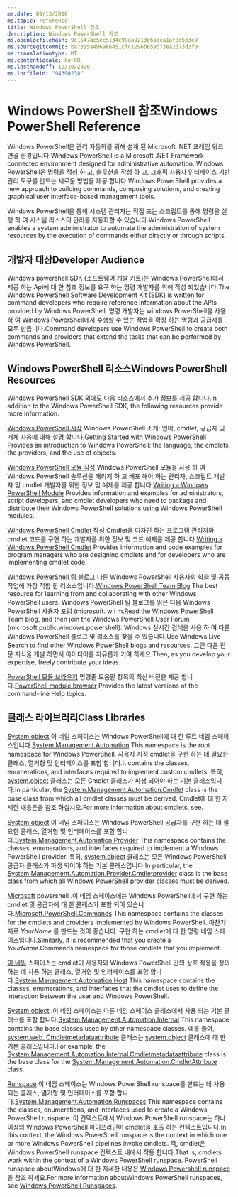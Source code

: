 ```yaml
---
ms.date: 09/13/2016
ms.topic: reference
title: Windows PowerShell 참조
description: Windows PowerShell 참조
ms.openlocfilehash: 9c1547ac5ec5134c99aa9213e6aaca1af8d5b3e9
ms.sourcegitcommit: ba7315a496986451cfc1296b659d73ea2373d3f0
ms.translationtype: MT
ms.contentlocale: ko-KR
ms.lasthandoff: 12/10/2020
ms.locfileid: "94390238"
---
```

# <a name="windows-powershell-reference"></a><span data-ttu-id="4a70d-103">Windows PowerShell 참조</span><span class="sxs-lookup"><span data-stu-id="4a70d-103">Windows PowerShell Reference</span></span>

<span data-ttu-id="4a70d-104">Windows PowerShell은 관리 자동화를 위해 설계 된 Microsoft .NET 프레임 워크 연결 환경입니다.</span><span class="sxs-lookup"><span data-stu-id="4a70d-104">Windows PowerShell is a Microsoft .NET Framework-connected environment designed for administrative automation.</span></span> <span data-ttu-id="4a70d-105">Windows PowerShell은 명령을 작성 하 고, 솔루션을 작성 하 고, 그래픽 사용자 인터페이스 기반 관리 도구를 만드는 새로운 방법을 제공 합니다.</span><span class="sxs-lookup"><span data-stu-id="4a70d-105">Windows PowerShell provides a new approach to building commands, composing solutions, and creating graphical user interface-based management tools.</span></span>

<span data-ttu-id="4a70d-106">Windows PowerShell을 통해 시스템 관리자는 직접 또는 스크립트를 통해 명령을 실행 하 여 시스템 리소스의 관리를 자동화할 수 있습니다.</span><span class="sxs-lookup"><span data-stu-id="4a70d-106">Windows PowerShell enables a system administrator to automate the administration of system resources by the execution of commands either directly or through scripts.</span></span>

## <a name="developer-audience"></a><span data-ttu-id="4a70d-107">개발자 대상</span><span class="sxs-lookup"><span data-stu-id="4a70d-107">Developer Audience</span></span>

<span data-ttu-id="4a70d-108">Windows powershell SDK (소프트웨어 개발 키트)는 Windows PowerShell에서 제공 하는 Api에 대 한 참조 정보를 요구 하는 명령 개발자를 위해 작성 되었습니다.</span><span class="sxs-lookup"><span data-stu-id="4a70d-108">The Windows PowerShell Software Development Kit (SDK) is written for command developers who require reference information about the APIs provided by Windows PowerShell.</span></span> <span data-ttu-id="4a70d-109">명령 개발자는 windows PowerShell을 사용 하 여 Windows PowerShell에서 수행할 수 있는 작업을 확장 하는 명령과 공급자를 모두 만듭니다.</span><span class="sxs-lookup"><span data-stu-id="4a70d-109">Command developers use Windows PowerShell to create both commands and providers that extend the tasks that can be performed by Windows PowerShell.</span></span>

## <a name="windows-powershell-resources"></a><span data-ttu-id="4a70d-110">Windows PowerShell 리소스</span><span class="sxs-lookup"><span data-stu-id="4a70d-110">Windows PowerShell Resources</span></span>

<span data-ttu-id="4a70d-111">Windows PowerShell SDK 외에도 다음 리소스에서 추가 정보를 제공 합니다.</span><span class="sxs-lookup"><span data-stu-id="4a70d-111">In addition to the Windows PowerShell SDK, the following resources provide more information.</span></span>

<span data-ttu-id="4a70d-112">[Windows PowerShell 시작](/powershell/scripting/getting-started/getting-started-with-windows-powershell) Windows PowerShell 소개: 언어, cmdlet, 공급자 및 개체 사용에 대해 설명 합니다.</span><span class="sxs-lookup"><span data-stu-id="4a70d-112">[Getting Started with Windows PowerShell](/powershell/scripting/getting-started/getting-started-with-windows-powershell) Provides an introduction to Windows PowerShell: the language, the cmdlets, the providers, and the use of objects.</span></span>

<span data-ttu-id="4a70d-113">[Windows PowerShell 모듈 작성](./module/writing-a-windows-powershell-module.md) Windows PowerShell 모듈을 사용 하 여 Windows PowerShell 솔루션을 패키지 하 고 배포 해야 하는 관리자, 스크립트 개발자 및 cmdlet 개발자를 위한 정보 및 예제를 제공 합니다.</span><span class="sxs-lookup"><span data-stu-id="4a70d-113">[Writing a Windows PowerShell Module](./module/writing-a-windows-powershell-module.md) Provides information and examples for administrators, script developers, and cmdlet developers who need to package and distribute their Windows PowerShell solutions using Windows PowerShell modules.</span></span>

<span data-ttu-id="4a70d-114">[Windows PowerShell Cmdlet 작성](./cmdlet/writing-a-windows-powershell-cmdlet.md) Cmdlet을 디자인 하는 프로그램 관리자와 cmdlet 코드를 구현 하는 개발자를 위한 정보 및 코드 예제를 제공 합니다.</span><span class="sxs-lookup"><span data-stu-id="4a70d-114">[Writing a Windows PowerShell Cmdlet](./cmdlet/writing-a-windows-powershell-cmdlet.md) Provides information and code examples for program managers who are designing cmdlets and for developers who are implementing cmdlet code.</span></span>

<span data-ttu-id="4a70d-115">[Windows PowerShell 팀 블로그](https://devblogs.microsoft.com/powershell/) 다른 Windows PowerShell 사용자의 학습 및 공동 작업에 가장 적합 한 리소스입니다.</span><span class="sxs-lookup"><span data-stu-id="4a70d-115">[Windows PowerShell Team Blog](https://devblogs.microsoft.com/powershell/) The best resource for learning from and collaborating with other Windows PowerShell users.</span></span> <span data-ttu-id="4a70d-116">Windows PowerShell 팀 블로그를 읽은 다음 Windows PowerShell 사용자 포럼 (microsoft. w i m.</span><span class="sxs-lookup"><span data-stu-id="4a70d-116">Read the Windows PowerShell Team blog, and then join the Windows PowerShell User Forum (microsoft.public.windows.powershell).</span></span>
<span data-ttu-id="4a70d-117">Windows 실시간 검색을 사용 하 여 다른 Windows PowerShell 블로그 및 리소스를 찾을 수 있습니다.</span><span class="sxs-lookup"><span data-stu-id="4a70d-117">Use Windows Live Search to find other Windows PowerShell blogs and resources.</span></span> <span data-ttu-id="4a70d-118">그런 다음 전문 지식을 개발 하면서 아이디어를 자유롭게 기여 하세요.</span><span class="sxs-lookup"><span data-stu-id="4a70d-118">Then, as you develop your expertise, freely contribute your ideas.</span></span>

<span data-ttu-id="4a70d-119">[PowerShell 모듈 브라우저](/powershell/module/) 명령줄 도움말 항목의 최신 버전을 제공 합니다.</span><span class="sxs-lookup"><span data-stu-id="4a70d-119">[PowerShell module browser](/powershell/module/) Provides the latest versions of the command-line Help topics.</span></span>

## <a name="class-libraries"></a><span data-ttu-id="4a70d-120">클래스 라이브러리</span><span class="sxs-lookup"><span data-stu-id="4a70d-120">Class Libraries</span></span>

<span data-ttu-id="4a70d-121">[System.object](/dotnet/api/System.Management.Automation) 이 네임 스페이스는 Windows PowerShell에 대 한 루트 네임 스페이스입니다.</span><span class="sxs-lookup"><span data-stu-id="4a70d-121">[System.Management.Automation](/dotnet/api/System.Management.Automation) This namespace is the root namespace for Windows PowerShell.</span></span> <span data-ttu-id="4a70d-122">사용자 지정 cmdlet을 구현 하는 데 필요한 클래스, 열거형 및 인터페이스를 포함 합니다.</span><span class="sxs-lookup"><span data-stu-id="4a70d-122">It contains the classes, enumerations, and interfaces required to implement custom cmdlets.</span></span> <span data-ttu-id="4a70d-123">특히, [system.object](/dotnet/api/System.Management.Automation.Cmdlet) 클래스는 모든 Cmdlet 클래스가 파생 되어야 하는 기본 클래스입니다.</span><span class="sxs-lookup"><span data-stu-id="4a70d-123">In particular, the [System.Management.Automation.Cmdlet](/dotnet/api/System.Management.Automation.Cmdlet) class is the base class from which all cmdlet classes must be derived.</span></span> <span data-ttu-id="4a70d-124">Cmdlet에 대 한 자세한 내용은을 참조 하십시오.</span><span class="sxs-lookup"><span data-stu-id="4a70d-124">For more information about cmdlets, see.</span></span>

<span data-ttu-id="4a70d-125">[System.object](/dotnet/api/System.Management.Automation.Provider) 이 네임 스페이스는 Windows PowerShell 공급자를 구현 하는 데 필요한 클래스, 열거형 및 인터페이스를 포함 합니다.</span><span class="sxs-lookup"><span data-stu-id="4a70d-125">[System.Management.Automation.Provider](/dotnet/api/System.Management.Automation.Provider) This namespace contains the classes, enumerations, and interfaces required to implement a Windows PowerShell provider.</span></span> <span data-ttu-id="4a70d-126">특히, [system.object](/dotnet/api/System.Management.Automation.Provider.CmdletProvider) 클래스는 모든 Windows PowerShell 공급자 클래스가 파생 되어야 하는 기본 클래스입니다.</span><span class="sxs-lookup"><span data-stu-id="4a70d-126">In particular, the [System.Management.Automation.Provider.Cmdletprovider](/dotnet/api/System.Management.Automation.Provider.CmdletProvider) class is the base class from which all Windows PowerShell provider classes must be derived.</span></span>

<span data-ttu-id="4a70d-127">[Microsoft](/dotnet/api/Microsoft.PowerShell.Commands) powershell .이 네임 스페이스에는 Windows PowerShell에서 구현 하는 cmdlet 및 공급자에 대 한 클래스가 포함 되어 있습니다.</span><span class="sxs-lookup"><span data-stu-id="4a70d-127">[Microsoft.PowerShell.Commands](/dotnet/api/Microsoft.PowerShell.Commands) This namespace contains the classes for the cmdlets and providers implemented by Windows PowerShell.</span></span> <span data-ttu-id="4a70d-128">마찬가지로 *YourName* 를 만드는 것이 좋습니다. 구현 하는 cmdlet에 대 한 명령 네임 스페이스입니다.</span><span class="sxs-lookup"><span data-stu-id="4a70d-128">Similarly, it is recommended that you create a *YourName*.Commands namespace for those cmdlets that you implement.</span></span>

<span data-ttu-id="4a70d-129">[이 네임](/dotnet/api/System.Management.Automation.Host) 스페이스는 cmdlet이 사용자와 Windows PowerShell 간의 상호 작용을 정의 하는 데 사용 하는 클래스, 열거형 및 인터페이스를 포함 합니다.</span><span class="sxs-lookup"><span data-stu-id="4a70d-129">[System.Management.Automation.Host](/dotnet/api/System.Management.Automation.Host) This namespace contains the classes, enumerations, and interfaces that the cmdlet uses to define the interaction between the user and Windows PowerShell.</span></span>

<span data-ttu-id="4a70d-130">[System.object](/dotnet/api/System.Management.Automation.Internal) .이 네임 스페이스는 다른 네임 스페이스 클래스에서 사용 되는 기본 클래스를 포함 합니다.</span><span class="sxs-lookup"><span data-stu-id="4a70d-130">[System.Management.Automation.Internal](/dotnet/api/System.Management.Automation.Internal) This namespace contains the base classes used by other namespace classes.</span></span> <span data-ttu-id="4a70d-131">예를 들어, [system.web. Cmdletmetadataattribute](/dotnet/api/System.Management.Automation.Internal.CmdletMetadataAttribute) 클래스는 [system.object](/dotnet/api/System.Management.Automation.CmdletAttribute) 클래스에 대 한 기본 클래스입니다.</span><span class="sxs-lookup"><span data-stu-id="4a70d-131">For example, the [System.Management.Automation.Internal.Cmdletmetadataattribute](/dotnet/api/System.Management.Automation.Internal.CmdletMetadataAttribute) class is the base class for the [System.Management.Automation.CmdletAttribute](/dotnet/api/System.Management.Automation.CmdletAttribute) class.</span></span>

<span data-ttu-id="4a70d-132">[Runspace](/dotnet/api/System.Management.Automation.Runspaces) 이 네임 스페이스는 Windows PowerShell runspace를 만드는 데 사용 되는 클래스, 열거형 및 인터페이스를 포함 합니다.</span><span class="sxs-lookup"><span data-stu-id="4a70d-132">[System.Management.Automation.Runspaces](/dotnet/api/System.Management.Automation.Runspaces) This namespace contains the classes, enumerations, and interfaces used to create a Windows PowerShell runspace.</span></span> <span data-ttu-id="4a70d-133">이 컨텍스트에서 Windows PowerShell runspace는 하나 이상의 Windows PowerShell 파이프라인이 cmdlet을 호출 하는 컨텍스트입니다.</span><span class="sxs-lookup"><span data-stu-id="4a70d-133">In this context, the Windows PowerShell runspace is the context in which one or more Windows PowerShell pipelines invoke cmdlets.</span></span> <span data-ttu-id="4a70d-134">즉, cmdlet은 Windows PowerShell runspace 컨텍스트 내에서 작동 합니다.</span><span class="sxs-lookup"><span data-stu-id="4a70d-134">That is, cmdlets work within the context of a Windows PowerShell runspace.</span></span> <span data-ttu-id="4a70d-135">PowerShell runspace aboutWindows에 대 한 자세한 내용은 [Windows Powershell runspace](hosting/creating-runspaces.md)을 참조 하세요.</span><span class="sxs-lookup"><span data-stu-id="4a70d-135">For more information aboutWindows PowerShell runspaces, see [Windows PowerShell Runspaces](hosting/creating-runspaces.md).</span></span>

